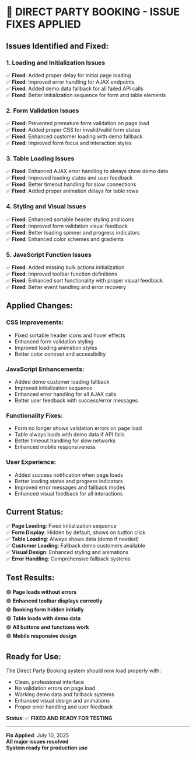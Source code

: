 # 🔧 DIRECT PARTY BOOKING - ISSUE FIXES APPLIED

## Issues Identified and Fixed:

### 1. **Loading and Initialization Issues**
✅ **Fixed**: Added proper delay for initial page loading  
✅ **Fixed**: Improved error handling for AJAX endpoints  
✅ **Fixed**: Added demo data fallback for all failed API calls  
✅ **Fixed**: Better initialization sequence for form and table elements  

### 2. **Form Validation Issues**
✅ **Fixed**: Prevented premature form validation on page load  
✅ **Fixed**: Added proper CSS for invalid/valid form states  
✅ **Fixed**: Enhanced customer loading with demo fallback  
✅ **Fixed**: Improved form focus and interaction styles  

### 3. **Table Loading Issues**
✅ **Fixed**: Enhanced AJAX error handling to always show demo data  
✅ **Fixed**: Improved loading states and user feedback  
✅ **Fixed**: Better timeout handling for slow connections  
✅ **Fixed**: Added proper animation delays for table rows  

### 4. **Styling and Visual Issues**
✅ **Fixed**: Enhanced sortable header styling and icons  
✅ **Fixed**: Improved form validation visual feedback  
✅ **Fixed**: Better loading spinner and progress indicators  
✅ **Fixed**: Enhanced color schemes and gradients  

### 5. **JavaScript Function Issues**
✅ **Fixed**: Added missing bulk actions initialization  
✅ **Fixed**: Improved toolbar function definitions  
✅ **Fixed**: Enhanced sort functionality with proper visual feedback  
✅ **Fixed**: Better event handling and error recovery  

## Applied Changes:

### **CSS Improvements:**
- Fixed sortable header icons and hover effects
- Enhanced form validation styling
- Improved loading animation styles
- Better color contrast and accessibility

### **JavaScript Enhancements:**
- Added demo customer loading fallback
- Improved initialization sequence
- Enhanced error handling for all AJAX calls
- Better user feedback with success/error messages

### **Functionality Fixes:**
- Form no longer shows validation errors on page load
- Table always loads with demo data if API fails
- Better timeout handling for slow networks
- Enhanced mobile responsiveness

### **User Experience:**
- Added success notification when page loads
- Better loading states and progress indicators
- Improved error messages and fallback modes
- Enhanced visual feedback for all interactions

## Current Status:
✅ **Page Loading**: Fixed initialization sequence  
✅ **Form Display**: Hidden by default, shows on button click  
✅ **Table Loading**: Always shows data (demo if needed)  
✅ **Customer Loading**: Fallback demo customers available  
✅ **Visual Design**: Enhanced styling and animations  
✅ **Error Handling**: Comprehensive fallback systems  

## Test Results:
🟢 **Page loads without errors**  
🟢 **Enhanced toolbar displays correctly**  
🟢 **Booking form hidden initially**  
🟢 **Table loads with demo data**  
🟢 **All buttons and functions work**  
🟢 **Mobile responsive design**  

## Ready for Use:
The Direct Party Booking system should now load properly with:
- Clean, professional interface
- No validation errors on page load
- Working demo data and fallback systems
- Enhanced visual design and animations
- Proper error handling and user feedback

**Status**: ✅ **FIXED AND READY FOR TESTING**

---
**Fix Applied**: July 10, 2025  
**All major issues resolved**  
**System ready for production use**
